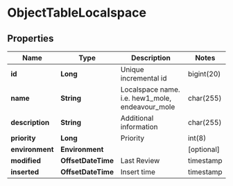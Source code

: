 

# ObjectTableLocalspace


## Properties

| Name | Type | Description | Notes |
|------------ | ------------- | ------------- | -------------|
|**id** | **Long** | Unique incremental id | bigint(20) |  [optional] [readonly] |
|**name** | **String** | Localspace name. i.e. hew1_mole, endeavour_mole | char(255) |  [optional] |
|**description** | **String** | Additional information | char(255) |  [optional] |
|**priority** | **Long** | Priority | int(8) |  [optional] |
|**environment** | **Environment** |  |  [optional] |
|**modified** | **OffsetDateTime** | Last Review | timestamp |  [optional] [readonly] |
|**inserted** | **OffsetDateTime** | Insert time | timestamp |  [optional] [readonly] |



